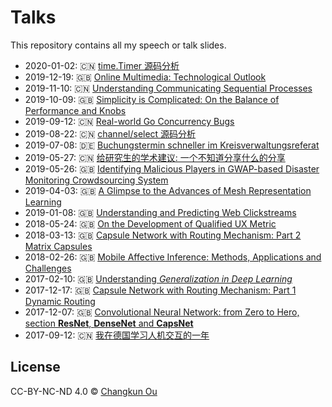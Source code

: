 # Talks

This repository contains all my speech or talk slides.

- 2020-01-02: 🇨🇳 [time.Timer 源码分析](./202001/timer.pdf)
- 2019-12-19: 🇬🇧 [Online Multimedia: Technological Outlook](./201912/omm9.pdf)
- 2019-11-10: 🇨🇳 [Understanding Communicating Sequential Processes](./201911/csp.pdf)
- 2019-10-09: 🇬🇧 [Simplicity is Complicated: On the Balance of Performance and Knobs](./201910/knobs.pdf)
- 2019-09-12: 🇨🇳 [Real-world Go Concurrency Bugs](./201909/bug.pdf)
- 2019-08-22: 🇨🇳 [channel/select 源码分析](./201908/channel.pdf)
- 2019-07-08: 🇩🇪 [Buchungstermin schneller im Kreisverwaltungsreferat](./201907/kvr.pdf)
- 2019-05-27: 🇨🇳 [给研究生的学术建议: 一个不知道分享什么的分享](./201905/swun.pdf)
- 2019-05-26: 🇬🇧 [Identifying Malicious Players in GWAP-based Disaster Monitoring Crowdsourcing System](./201905/gwap.pdf)
- 2019-04-03: 🇬🇧 [A Glimpse to the Advances of Mesh Representation Learning](./201904/mesh.pdf)
- 2019-01-08: 🇬🇧 [Understanding and Predicting Web Clickstreams](./201901/master.pdf)
- 2018-05-24: 🇬🇧 [On the Development of Qualified UX Metric](./201805/qux.pdf)
- 2018-03-13: 🇬🇧 [Capsule Network with Routing Mechanism: Part 2 Matrix Capsules](./201803/capsnet2.pdf)
- 2018-02-26: 🇬🇧 [Mobile Affective Inference: Methods, Applications and Challenges](201802/emotions.pdf)
- 2017-02-10: 🇬🇧 [Understanding _Generalization in Deep Learning_](201802/generalization.pdf)
- 2017-12-17: 🇬🇧 [Capsule Network with Routing Mechanism: Part 1 Dynamic Routing](./201712/capsnet1.pdf)
- 2017-12-07: 🇬🇧 [Convolutional Neural Network: from Zero to Hero, section **ResNet**, **DenseNet** and **CapsNet**](201712/cnn.pdf)
- 2017-09-12: 🇨🇳 [我在德国学习人机交互的一年](201709/swun.pdf)



## License

CC-BY-NC-ND 4.0 &copy; [Changkun Ou](https://changkun.de)
